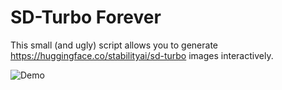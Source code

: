 # SD-Turbo Forever

This small (and ugly) script allows you to generate https://huggingface.co/stabilityai/sd-turbo images interactively.

![Demo](./output.gif)

